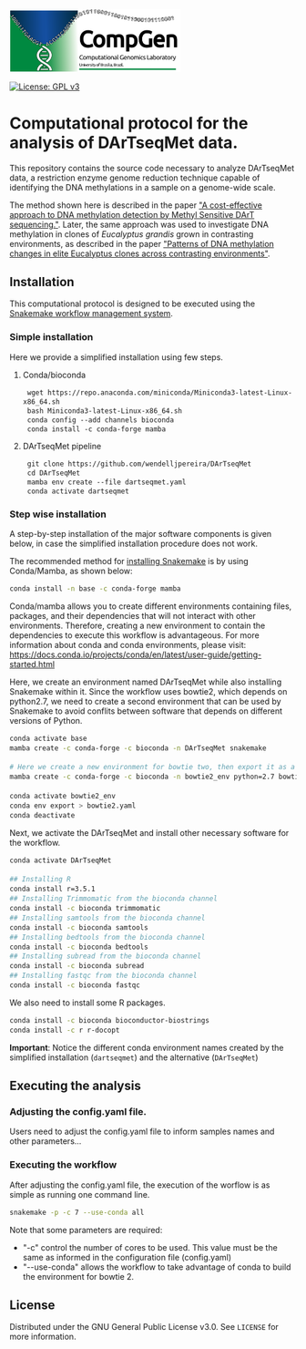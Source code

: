 <img src="assets/lab_logo.png" width="300px">

[![License: GPL v3](https://img.shields.io/badge/License-GPLv3-blue.svg)](https://www.gnu.org/licenses/gpl-3.0)

# Computational protocol for the analysis of DArTseqMet data.

This repository contains the source code necessary to analyze DArTseqMet data, a restriction enzyme genome reduction technique capable of identifying the DNA methylations in a sample on a genome-wide scale.

The method shown here is described in the paper ["A cost-effective approach to DNA methylation detection by Methyl Sensitive DArT sequencing."](https://doi.org/10.6084/m9.figshare.10305431). Later, the same approach was used to investigate DNA methylation in clones of _Eucalyptus grandis_ grown in contrasting environments, as described in the paper ["Patterns of DNA methylation changes in elite Eucalyptus clones across contrasting environments"](https://doi.org/10.1016/j.foreco.2020.118319).

## Installation

This computational protocol is designed to be executed using the [Snakemake workflow management system](https://snakemake.readthedocs.io/en/stable/).

### Simple installation

Here we provide a simplified installation using few steps.

1. Conda/bioconda

        wget https://repo.anaconda.com/miniconda/Miniconda3-latest-Linux-x86_64.sh
        bash Miniconda3-latest-Linux-x86_64.sh
        conda config --add channels bioconda
        conda install -c conda-forge mamba

2. DArTseqMet pipeline

        git clone https://github.com/wendelljpereira/DArTseqMet
        cd DArTseqMet
        mamba env create --file dartseqmet.yaml
        conda activate dartseqmet
 

### Step wise installation

A step-by-step installation of the major software components is given below, in case the simplified installation procedure does not work.

The recommended method for [installing Snakemake](https://snakemake.readthedocs.io/en/stable/getting_started/installation.html) is by using Conda/Mamba, as shown below:

```sh
conda install -n base -c conda-forge mamba
```

Conda/mamba allows you to create different environments containing files, packages, and their dependencies that will not interact with other environments. Therefore, creating a new environment to contain the dependencies to execute this workflow is advantageous. For more information about conda and conda environments, please visit: https://docs.conda.io/projects/conda/en/latest/user-guide/getting-started.html

Here, we create an environment named DArTseqMet while also installing Snakemake within it. Since the workflow uses bowtie2, which depends on python2.7, we need to create a second environment that can be used by Snakemake to avoid conflits between software that depends on different versions of Python. 

```sh
conda activate base
mamba create -c conda-forge -c bioconda -n DArTseqMet snakemake

# Here we create a new environment for bowtie two, then export it as a yaml file that can be called in the rules of the worflow that depend on it.
mamba create -c conda-forge -c bioconda -n bowtie2_env python=2.7 bowtie2

conda activate bowtie2_env
conda env export > bowtie2.yaml
conda deactivate
```

Next, we activate the DArTseqMet and install other necessary software for the workflow.

```sh
conda activate DArTseqMet

## Installing R
conda install r=3.5.1
## Installing Trimmomatic from the bioconda channel
conda install -c bioconda trimmomatic
## Installing samtools from the bioconda channel
conda install -c bioconda samtools
## Installing bedtools from the bioconda channel
conda install -c bioconda bedtools
## Installing subread from the bioconda channel
conda install -c bioconda subread
## Installing fastqc from the bioconda channel
conda install -c bioconda fastqc
```

We also need to install some R packages.

```sh
conda install -c bioconda bioconductor-biostrings
conda install -c r r-docopt
```

**Important**: Notice the different conda environment names created by the simplified installation (`dartseqmet`) and the alternative (`DArTseqMet`)

## Executing the analysis

### Adjusting the config.yaml file.

Users need to adjust the config.yaml file to inform samples names and other parameters...

### Executing the workflow

After adjusting the config.yaml file, the execution of the worflow is as simple as running one command line.

```sh
snakemake -p -c 7 --use-conda all
```

Note that some parameters are required:

* "-c" control the number of cores to be used. This value must be the same as informed in the configuration file (config.yaml)
* "--use-conda" allows the workflow to take advantage of conda to build the environment for bowtie 2.

<!-- LICENSE -->
## License

Distributed under the GNU General Public License v3.0. See `LICENSE` for more information.
